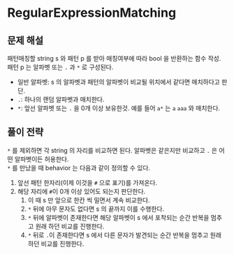 # RegularExpressionMatching
## 문제 해설
패턴매칭할 string s 와 패턴 p 를 받아 매칭여부에 따라 bool 을 반환하는 함수 작성. \
패턴 p 는 알파벳 또는 `.` 과 `*` 로 구성된다.
- 일반 알파벳: s 의 알파벳과 패턴의 알파벳이 비교될 위치에서 같다면 매치하다고 판단.
- `.`: 하나의 랜덤 알파벳과 매치한다.
- `*`: 앞선 알파벳 또는 `.` 을 0개 이상 보유한것. 예를 들어 `a*` 는 `a` `aaa` 와 매치한다.

## 풀이 전략
`*` 를 제외하면 각 string 의 자리를 비교하면 된다. 알파벳은 같은지만 비교하고 `.` 은 어떤 알파벳이든 허용한다. \
`*` 를 만났을 때 behavior 는 다음과 같이 정의할 수 있다.

1. 앞선 패턴 한자리(이제 이것을 `#` 으로 표기)를 가져온다.
2. 해당 자리에 `#`이 0개 이상 있어도 되는지 판단한다.
   1. 이 때 s 만 앞으로 한칸 씩 밀면서 계속 비교한다.
   2. `*` 뒤에 아무 문자도 없다면 s 의 끝까지 이를 수행한다.
   3. `*` 뒤에 알파벳이 존재한다면 해당 알파벳이 s 에서 포착되는 순간 반복을 멈추고 원래 하던 비교를 진행한다.
   4. `*` 뒤로 `.`이 존재한다면 s 에서 다른 문자가 발견되는 순간 반복을 멈추고 원래 하던 비교를 진행한다.